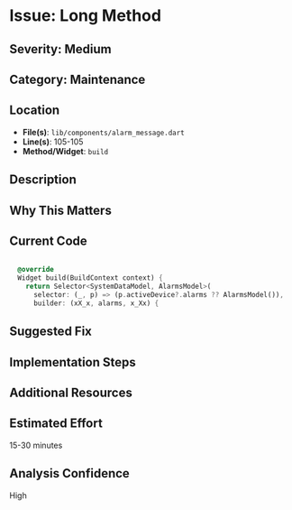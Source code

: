 # Issue: Long Method

## Severity: Medium

## Category: Maintenance

## Location
- **File(s)**: `lib/components/alarm_message.dart`
- **Line(s)**: 105-105
- **Method/Widget**: `build`

## Description


## Why This Matters


## Current Code
```dart

  @override
  Widget build(BuildContext context) {
    return Selector<SystemDataModel, AlarmsModel>(
      selector: (_, p) => (p.activeDevice?.alarms ?? AlarmsModel()), 
      builder: (xX_x, alarms, x_Xx) {
```

## Suggested Fix


## Implementation Steps


## Additional Resources


## Estimated Effort
15-30 minutes

## Analysis Confidence
High

